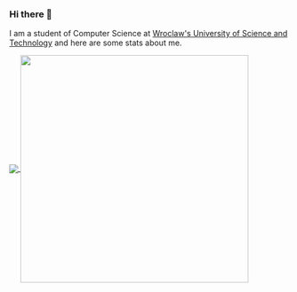 ### Hi there 👋

I am a student of Computer Science at <a href="https://pwr.edu.pl/"> Wroclaw's University of Science and Technology</a> and here are some stats about me.  
<!--
**DocentSzachista/DocentSzachista** is a ✨ _special_ ✨ repository because its `README.md` (this file) appears on your GitHub profile.

Here are some ideas to get you started:

- 🔭 I’m currently working on ...
- 🌱 I’m currently learning ...
- 👯 I’m looking to collaborate on ...
- 🤔 I’m looking for help with ...
- 💬 Ask me about ...
- 📫 How to reach me: ...
- 😄 Pronouns: ...
- ⚡ Fun fact: ...
-->





<a href="https://github.com/anuraghazra/github-readme-stats">
  <img align="center" src="https://github-readme-stats.vercel.app/api?username=DocentSzachista&theme=dark"  />
</a>
<a href="https://github.com/anuraghazra/github-readme-stats" >
  <img align="center" src="https://github-readme-stats.vercel.app/api/top-langs/?username=DocentSzachista&hide=PHP,javascript,Jupyter Notebook&layout=compact&theme=dark" width="410"/>
</a>
